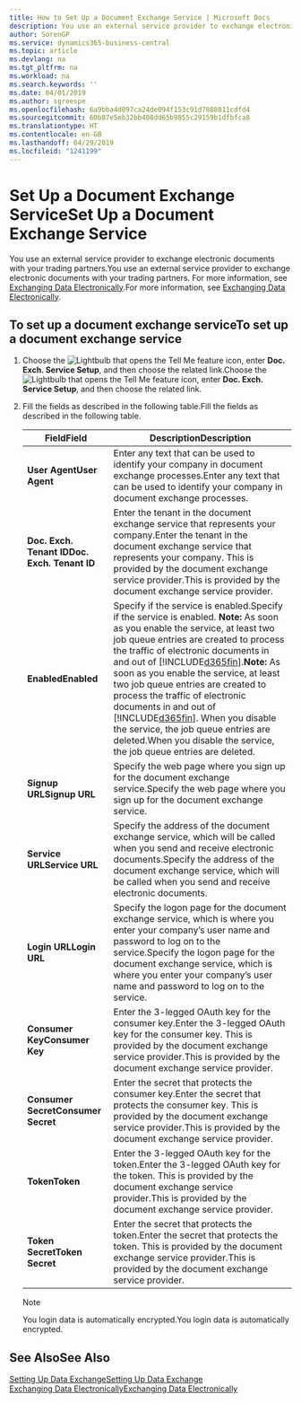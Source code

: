 ```yaml
---
title: How to Set Up a Document Exchange Service | Microsoft Docs
description: You use an external service provider to exchange electronic documents with your trading partners.
author: SorenGP
ms.service: dynamics365-business-central
ms.topic: article
ms.devlang: na
ms.tgt_pltfrm: na
ms.workload: na
ms.search.keywords: ''
ms.date: 04/01/2019
ms.author: sgroespe
ms.openlocfilehash: 6a9bba4d097ca24de094f153c91d7888811cdfd4
ms.sourcegitcommit: 60b87e5eb32bb408dd65b9855c29159b1dfbfca8
ms.translationtype: HT
ms.contentlocale: en-GB
ms.lasthandoff: 04/29/2019
ms.locfileid: "1241199"
---
```

# <a name="set-up-a-document-exchange-service"></a><span data-ttu-id="962d7-103">Set Up a Document Exchange Service</span><span class="sxs-lookup"><span data-stu-id="962d7-103">Set Up a Document Exchange Service</span></span>
<span data-ttu-id="962d7-104">You use an external service provider to exchange electronic documents with your trading partners.</span><span class="sxs-lookup"><span data-stu-id="962d7-104">You use an external service provider to exchange electronic documents with your trading partners.</span></span> <span data-ttu-id="962d7-105">For more information, see [Exchanging Data Electronically](across-data-exchange.md).</span><span class="sxs-lookup"><span data-stu-id="962d7-105">For more information, see [Exchanging Data Electronically](across-data-exchange.md).</span></span>  

## <a name="to-set-up-a-document-exchange-service"></a><span data-ttu-id="962d7-106">To set up a document exchange service</span><span class="sxs-lookup"><span data-stu-id="962d7-106">To set up a document exchange service</span></span>  
1. <span data-ttu-id="962d7-107">Choose the ![Lightbulb that opens the Tell Me feature](media/ui-search/search_small.png "Tell me what you want to do") icon, enter **Doc. Exch. Service Setup**, and then choose the related link.</span><span class="sxs-lookup"><span data-stu-id="962d7-107">Choose the ![Lightbulb that opens the Tell Me feature](media/ui-search/search_small.png "Tell me what you want to do") icon, enter **Doc. Exch. Service Setup**, and then choose the related link.</span></span>  
2. <span data-ttu-id="962d7-108">Fill the fields as described in the following table.</span><span class="sxs-lookup"><span data-stu-id="962d7-108">Fill the fields as described in the following table.</span></span>  

    |<span data-ttu-id="962d7-109">Field</span><span class="sxs-lookup"><span data-stu-id="962d7-109">Field</span></span>|<span data-ttu-id="962d7-110">Description</span><span class="sxs-lookup"><span data-stu-id="962d7-110">Description</span></span>|  
    |---------------------------------|---------------------------------------|  
    |<span data-ttu-id="962d7-111">**User Agent**</span><span class="sxs-lookup"><span data-stu-id="962d7-111">**User Agent**</span></span>|<span data-ttu-id="962d7-112">Enter any text that can be used to identify your company in document exchange processes.</span><span class="sxs-lookup"><span data-stu-id="962d7-112">Enter any text that can be used to identify your company in document exchange processes.</span></span>|  
    |<span data-ttu-id="962d7-113">**Doc. Exch. Tenant ID**</span><span class="sxs-lookup"><span data-stu-id="962d7-113">**Doc. Exch. Tenant ID**</span></span>|<span data-ttu-id="962d7-114">Enter the tenant in the document exchange service that represents your company.</span><span class="sxs-lookup"><span data-stu-id="962d7-114">Enter the tenant in the document exchange service that represents your company.</span></span> <span data-ttu-id="962d7-115">This is provided by the document exchange service provider.</span><span class="sxs-lookup"><span data-stu-id="962d7-115">This is provided by the document exchange service provider.</span></span>|  
    |<span data-ttu-id="962d7-116">**Enabled**</span><span class="sxs-lookup"><span data-stu-id="962d7-116">**Enabled**</span></span>|<span data-ttu-id="962d7-117">Specify if the service is enabled.</span><span class="sxs-lookup"><span data-stu-id="962d7-117">Specify if the service is enabled.</span></span> <span data-ttu-id="962d7-118">**Note:**  As soon as you enable the service, at least two job queue entries are created to process the traffic of electronic documents in and out of [!INCLUDE[d365fin](includes/d365fin_md.md)].</span><span class="sxs-lookup"><span data-stu-id="962d7-118">**Note:**  As soon as you enable the service, at least two job queue entries are created to process the traffic of electronic documents in and out of [!INCLUDE[d365fin](includes/d365fin_md.md)].</span></span> <span data-ttu-id="962d7-119">When you disable the service, the job queue entries are deleted.</span><span class="sxs-lookup"><span data-stu-id="962d7-119">When you disable the service, the job queue entries are deleted.</span></span>|  
    |<span data-ttu-id="962d7-120">**Signup URL**</span><span class="sxs-lookup"><span data-stu-id="962d7-120">**Signup URL**</span></span>|<span data-ttu-id="962d7-121">Specify the web page where you sign up for the document exchange service.</span><span class="sxs-lookup"><span data-stu-id="962d7-121">Specify the web page where you sign up for the document exchange service.</span></span>|  
    |<span data-ttu-id="962d7-122">**Service URL**</span><span class="sxs-lookup"><span data-stu-id="962d7-122">**Service URL**</span></span>|<span data-ttu-id="962d7-123">Specify the address of the document exchange service, which will be called when you send and receive electronic documents.</span><span class="sxs-lookup"><span data-stu-id="962d7-123">Specify the address of the document exchange service, which will be called when you send and receive electronic documents.</span></span>|  
    |<span data-ttu-id="962d7-124">**Login URL**</span><span class="sxs-lookup"><span data-stu-id="962d7-124">**Login URL**</span></span>|<span data-ttu-id="962d7-125">Specify the logon page for the document exchange service, which is where you enter your company’s user name and password to log on to the service.</span><span class="sxs-lookup"><span data-stu-id="962d7-125">Specify the logon page for the document exchange service, which is where you enter your company’s user name and password to log on to the service.</span></span>|  
    |<span data-ttu-id="962d7-126">**Consumer Key**</span><span class="sxs-lookup"><span data-stu-id="962d7-126">**Consumer Key**</span></span>|<span data-ttu-id="962d7-127">Enter the 3-legged OAuth key for the consumer key.</span><span class="sxs-lookup"><span data-stu-id="962d7-127">Enter the 3-legged OAuth key for the consumer key.</span></span> <span data-ttu-id="962d7-128">This is provided by the document exchange service provider.</span><span class="sxs-lookup"><span data-stu-id="962d7-128">This is provided by the document exchange service provider.</span></span>|  
    |<span data-ttu-id="962d7-129">**Consumer Secret**</span><span class="sxs-lookup"><span data-stu-id="962d7-129">**Consumer Secret**</span></span>|<span data-ttu-id="962d7-130">Enter the secret that protects the consumer key.</span><span class="sxs-lookup"><span data-stu-id="962d7-130">Enter the secret that protects the consumer key.</span></span> <span data-ttu-id="962d7-131">This is provided by the document exchange service provider.</span><span class="sxs-lookup"><span data-stu-id="962d7-131">This is provided by the document exchange service provider.</span></span>|  
    |<span data-ttu-id="962d7-132">**Token**</span><span class="sxs-lookup"><span data-stu-id="962d7-132">**Token**</span></span>|<span data-ttu-id="962d7-133">Enter the 3-legged OAuth key for the token.</span><span class="sxs-lookup"><span data-stu-id="962d7-133">Enter the 3-legged OAuth key for the token.</span></span> <span data-ttu-id="962d7-134">This is provided by the document exchange service provider.</span><span class="sxs-lookup"><span data-stu-id="962d7-134">This is provided by the document exchange service provider.</span></span>|  
    |<span data-ttu-id="962d7-135">**Token Secret**</span><span class="sxs-lookup"><span data-stu-id="962d7-135">**Token Secret**</span></span>|<span data-ttu-id="962d7-136">Enter the secret that protects the token.</span><span class="sxs-lookup"><span data-stu-id="962d7-136">Enter the secret that protects the token.</span></span> <span data-ttu-id="962d7-137">This is provided by the document exchange service provider.</span><span class="sxs-lookup"><span data-stu-id="962d7-137">This is provided by the document exchange service provider.</span></span>|  

    > [!NOTE]  
    > <span data-ttu-id="962d7-138">You login data is automatically encrypted.</span><span class="sxs-lookup"><span data-stu-id="962d7-138">You login data is automatically encrypted.</span></span>

## <a name="see-also"></a><span data-ttu-id="962d7-139">See Also</span><span class="sxs-lookup"><span data-stu-id="962d7-139">See Also</span></span>  
[<span data-ttu-id="962d7-140">Setting Up Data Exchange</span><span class="sxs-lookup"><span data-stu-id="962d7-140">Setting Up Data Exchange</span></span>](across-set-up-data-exchange.md)  
[<span data-ttu-id="962d7-141">Exchanging Data Electronically</span><span class="sxs-lookup"><span data-stu-id="962d7-141">Exchanging Data Electronically</span></span>](across-data-exchange.md)

